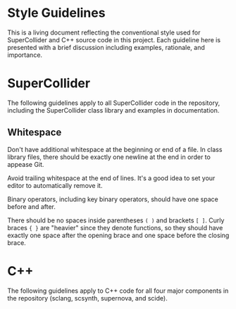 Style Guidelines
================

This is a living document reflecting the conventional style used for SuperCollider and C++ source code in this project. Each guideline here is presented with a brief discussion including examples, rationale, and importance.

SuperCollider
=============

The following guidelines apply to all SuperCollider code in the repository, including the SuperCollider class library and examples in documentation.

Whitespace
----------

Don't have additional whitespace at the beginning or end of a file. In class library files, there should be exactly one newline at the end in order to appease Git.

Avoid trailing whitespace at the end of lines. It's a good idea to set your editor to automatically remove it.

Binary operators, including key binary operators, should have one space before and after.

There should be no spaces inside parentheses `( )` and brackets `[ ]`. Curly braces `{ }` are "heavier" since they denote functions, so they should have exactly one space after the opening brace and one space before the closing brace.

C++
===

The following guidelines apply to C++ code for all four major components in the repository (sclang, scsynth, supernova, and scide).